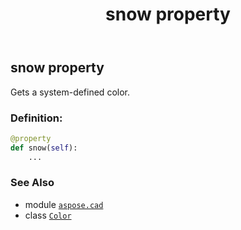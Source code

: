 ﻿---
title: snow property
second_title: Aspose.CAD for Python via .NET API References
description: 
type: docs
weight: 1490
url: /aspose.cad/color/snow/
is_root: false
---

## snow property


Gets a system-defined color.
### Definition:
```python
@property
def snow(self):
    ...
```

### See Also
* module [`aspose.cad`](../../)
* class [`Color`](/cad/python-net/aspose.cad/color)
